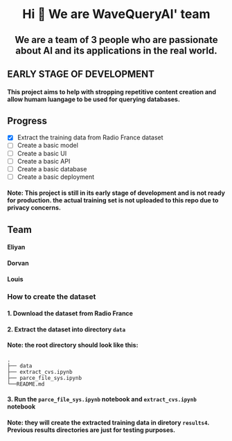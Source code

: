 <h1 align="center">Hi 👋 We are WaveQueryAI' team </h1>
<h2 align="center">We are a team of 3 people who are passionate about AI and its applications in the real world.  </h2>

## EARLY STAGE OF DEVELOPMENT

#### This project aims to help with stropping repetitive content creation and allow humam luangage to be used for querying databases.

## Progress

- [x] Extract the training data from Radio France dataset
- [ ] Create a basic model
- [ ] Create a basic UI
- [ ] Create a basic API
- [ ] Create a basic database
- [ ] Create a basic deployment

#### Note: This project is still in its early stage of development and is not ready for production. the actual training set is not uploaded to this repo due to privacy concerns.

## Team

#### Eliyan

#### Dorvan

#### Louis

### How to create the dataset

#### 1. Download the dataset from Radio France

#### 2. Extract the dataset into directory `data`

#### Note: the root directory should look like this:

```
.
├── data
├── extract_cvs.ipynb
├── parce_file_sys.ipynb
└──README.md
```

#### 3. Run the `parce_file_sys.ipynb` notebook and `extract_cvs.ipynb` notebook

#### Note: they will create the extracted training data in diretory `results4`. Previous results directories are just for testing purposes.

